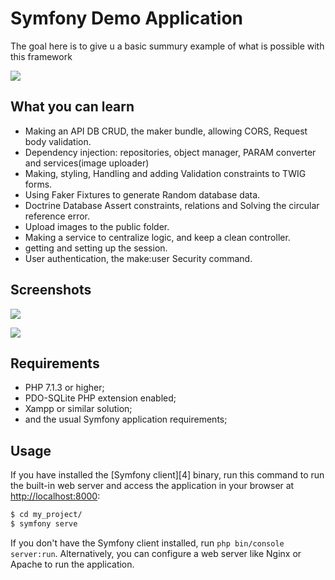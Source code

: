 Symfony Demo Application
========================

The goal here is to give u a basic summury example of what is possible with this framework

![](https://i.imgur.com/g8HtDv2.png)

What you can learn
------------------

 * Making an API DB CRUD, the maker bundle, allowing CORS, Request body validation.
 * Dependency injection: repositories, object manager, PARAM converter and services(image uploader)
 * Making, styling, Handling and adding Validation constraints to TWIG forms.
 * Using Faker Fixtures to generate Random database data.
 * Doctrine Database Assert constraints, relations and Solving the circular reference error.
 * Upload images to the public folder.
 * Making a service to centralize logic, and keep a clean controller.
 * getting and setting up the session.
 * User authentication, the make:user Security command.  

Screenshots
-----------

![](https://i.imgur.com/bX3xoAg.png)

![](https://i.imgur.com/RkiZh16.png)

Requirements
------------

  * PHP 7.1.3 or higher;
  * PDO-SQLite PHP extension enabled;
  * Xampp or similar solution;
  * and the usual Symfony application requirements;

Usage
-----

<!-- There's no need to configure anything to run the application.  -->

If you have installed the [Symfony client][4] binary, run this command to run the built-in
web server and access the application in your browser at <http://localhost:8000>:

```bash
$ cd my_project/
$ symfony serve
```

If you don't have the Symfony client installed, run `php bin/console server:run`.
Alternatively, you can configure a web server like Nginx or Apache to run
the application.
